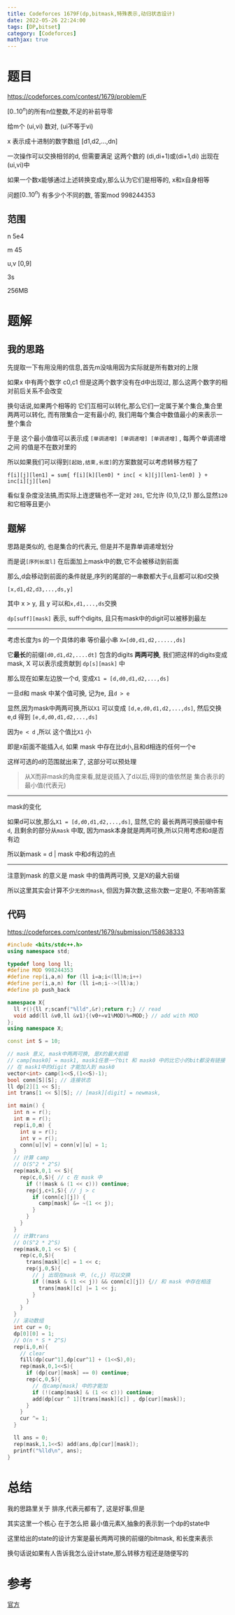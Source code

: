 ```yaml
---
title: Codeforces 1679F(dp,bitmask,特殊表示,动归状态设计)
date: 2022-05-26 22:24:00
tags: [DP,bitset]
category: [Codeforces]
mathjax: true
---
```


# 题目

https://codeforces.com/contest/1679/problem/F

$[0..10^n)$的所有n位整数,不足的补前导零

给m个 (ui,vi) 数对, (ui不等于vi)

x 表示成十进制的数字数组 [d1,d2,...,dn]

一次操作可以交换相邻的d, 但需要满足 这两个数的 (di,di+1)或(di+1,di) 出现在 (ui,vi)中

如果一个数x能够通过上述转换变成y,那么认为它们是相等的, x和x自身相等

问题$[0..10^n)$ 有多少个不同的数, 答案mod 998244353

## 范围

n 5e4

m 45

u,v [0,9]

3s

256MB

# 题解

## 我的思路

先提取一下有用没用的信息,首先m没啥用因为实际就是所有数对的上限

如果x 中有两个数字 c0,c1 但是这两个数字没有在d中出现过, 那么这两个数字的相对前后关系不会改变

换句话说,如果两个相等的 它们互相可以转化,那么它们一定属于某个集合,集合里两两可以转化, 而有限集合一定有最小的, 我们用每个集合中数值最小的来表示一整个集合

于是 这个最小值值可以表示成 `[单调递增] [单调递增] [单调递增]` , 每两个单调递增之间 的值是不在数对里的

所以如果我们可以得到`[起始,结束,长度]`的方案数就可以考虑转移方程了

`f[i][j][len1] = sum{ f[i][k][len0] * inc[ < k][j][len1-len0] } + inc[i][j][len]`

看似复杂度没法搞,而实际上连逻辑也不一定对 `201`, 它允许 (0,1),(2,1) 那么显然`120`和它相等且更小

## 题解

思路是类似的, 也是集合的代表元, 但是并不是靠单调递增划分

而是说`[序列长度l]` 在后面加上mask中的数,它不会被移动到前面

那么,d会移动到前面的条件就是,序列的尾部的一串数都大于`d`,且都可以和d交换

`[x,d1,d2,d3,...,ds,y]`

其中 x > y, 且 y 可以和`x,d1,...,ds`交换

`dp[suff][mask]` 表示, suff个digits, 且只有mask中的digit可以被移到最左

---

考虑长度为s 的一个具体的串 等价最小串 `X=[d0,d1,d2,.....,ds]`

它**最长**的前缀`[d0,d1,d2,....dt]` 包含的digits **两两可换**, 我们把这样的digits变成mask, X 可以表示成贡献到 `dp[s][mask]` 中

那么现在如果左边放一个d, 变成`X1 = [d,d0,d1,d2,...,ds]`

一旦d和 mask 中某个值可换, 记为e, 且`d > e`

显然,因为mask中两两可换,所以`X1` 可以变成 `[d,e,d0,d1,d2,...,ds]`, 然后交换e,d 得到 `[e,d,d0,d1,d2,...,ds]`

因为`e < d` ,所以 这个值比`X1` 小

即是`X`前面不能插入`d`, 如果 mask 中存在比d小,且和d相连的任何一个e

这样可选的`d`的范围就出来了, 这部分可以预处理

> 从X而非mask的角度来看,就是说插入了d以后,得到的值依然是 集合表示的最小值(代表元)

---

mask的变化

如果d可以放,那么`X1 = [d,d0,d1,d2,...,ds]`, 显然,它的 最长两两可换前缀中有`d`, 且剩余的部分从`mask` 中取, 因为mask本身就是两两可换,所以只用考虑和d是否有边

所以新mask = d | mask 中和d有边的点

---

注意到mask 的意义是 mask 中的值两两可换, 又是X的最大前缀

所以这里其实会计算不少`无效的mask`, 但因为算次数,这些次数一定是0, 不影响答案

## 代码

https://codeforces.com/contest/1679/submission/158638333

```cpp
#include <bits/stdc++.h>
using namespace std;

typedef long long ll;
#define MOD 998244353
#define rep(i,a,n) for (ll i=a;i<(ll)n;i++)
#define per(i,a,n) for (ll i=n;i-->(ll)a;)
#define pb push_back

namespace X{
  ll r(){ll r;scanf("%lld",&r);return r;} // read
  void add(ll &v0,ll &v1){(v0+=v1%MOD)%=MOD;} // add with MOD
};
using namespace X;

const int S = 10;

// mask 意义, mask中两两可换, 是X的最大前缀
// camp[mask0] = mask1, mask1任意一个bit 和 mask0 中的比它小的bit都没有链接
// 在 mask1中的digit 才能加入到 mask0
vector<int> camp(1<<S,(1<<S)-1);
bool conn[S][S]; // 连接状态
ll dp[2][1 << S];
int trans[1 << S][S]; // [mask][digit] = newmask,

int main() {
  int n = r();
  int m = r();
  rep(i,0,m) {
    int u = r();
    int v = r();
    conn[u][v] = conn[v][u] = 1;
  }
  // 计算 camp
  // O(S^2 * 2^S)
  rep(mask,0,1 << S){
    rep(c,0,S){ // c 在 mask 中
      if (!(mask & (1 << c))) continue;
      rep(j,c+1,S){ // j > c
        if (conn[c][j]) {
          camp[mask] &= ~(1 << j);
        }
      }
    }
  }
  // 计算trans
  // O(S^2 * 2^S)
  rep(mask,0,1 << S) {
    rep(c,0,S){
      trans[mask][c] = 1 << c;
      rep(j,0,S){
        // j 出现在mask 中, (c,j) 可以交换
        if ((mask & (1 << j)) && conn[c][j]) {// 和 mask 中存在相连
          trans[mask][c] |= 1 << j;
        }
      }
    }
  }
  // 滚动数组
  int cur = 0;
  dp[0][0] = 1;
  // O(n * S * 2^S)
  rep(i,0,n){
    // clear
    fill(dp[cur^1],dp[cur^1] + (1<<S),0);
    rep(mask,0,1<<S){
      if (dp[cur][mask] == 0) continue;
      rep(c,0,S){
        // 在camp[mask] 中的才能加
        if (!(camp[mask] & (1 << c))) continue;
        add(dp[cur ^ 1][trans[mask][c]] , dp[cur][mask]);
      }
    }
    cur ^= 1;
  }

  ll ans = 0;
  rep(mask,1,1<<S) add(ans,dp[cur][mask]);
  printf("%lld\n", ans);
}
```

# 总结

我的思路里关于 排序,代表元都有了, 这是好事,但是

其实这里一个核心 在于怎么把 最小值元素X,抽象的表示到一个dp的state中

这里给出的state的设计方案是最长两两可换的前缀的bitmask, 和长度来表示

换句话说如果有人告诉我怎么设计state,那么转移方程还是随便写的

# 参考

[官方](https://codeforces.com/blog/entry/102859)
